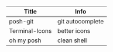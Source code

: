 | Title          | Info             |
| -------------- | ---------------- |
| posh-git       | git autocomplete |
| Terminal-Icons | better icons     |
| oh my posh     | clean shell      |
